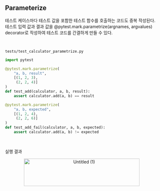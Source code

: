 ## Parameterize

테스트 케이스마다 테스트 값을 포함한 테스트 함수를 호출하는 코드도 중복 작성된다. 테스트 입력 값과 결과 값을 @pytest.mark.parametrize(argnames, argvalues) decorator로 작성하여 테스트 코드를 간결하게 만들 수 있다.

<br>

`tests/test_calculator_parametrize.py`

```python
import pytest

@pytest.mark.parametrize(
    "a, b, result",
    [(1, 2, 3),
     (2, 2, 4)]
)
def test_add(calculator, a, b, result):
    assert calculator.add(a, b) == result

@pytest.mark.parametrize(
    "a, b, expected",
    [(1, 2, 4),
     (2, 2, 6)]
)
def test_add_fail(calculator, a, b, expected):
    assert calculator.add(a, b) != expected
```

<br>

실행 결과

<p align="center"><img width="380" height="90" alt="Untitled (1)" src="https://github.com/user-attachments/assets/65bbc8ca-fd64-4136-bc95-48ec9ffafecd"></p>